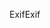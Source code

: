 <span data-ttu-id="67419-101">Exif</span><span class="sxs-lookup"><span data-stu-id="67419-101">Exif</span></span>